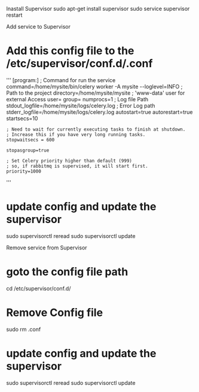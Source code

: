 Inastall Supervisor
	sudo apt-get install supervisor
	sudo service supervisor restart


Add service to Supervisor

# Add this config file to the /etc/supervisor/conf.d/<serviceName>.conf
'''
	[program:<ProgreamDisplayName>]
	; Command for run the service
	command=/home/mysite/bin/celery worker -A mysite --loglevel=INFO
	; Path to the project
	directory=/home/mysite/mysite
	; 'www-data' user for external Access
	user=<userName>
	group=<userGroupName>
	numprocs=1
	; Log file Path
	stdout_logfile=/home/mysite/logs/celery.log
	; Error Log path
	stderr_logfile=/home/mysite/logs/celery.log
	autostart=true
	autorestart=true
	startsecs=10

	; Need to wait for currently executing tasks to finish at shutdown.
	; Increase this if you have very long running tasks.
	stopwaitsecs = 600

	stopasgroup=true

	; Set Celery priority higher than default (999)
	; so, if rabbitmq is supervised, it will start first.
	priority=1000
'''
# update config and update the supervisor
sudo supervisorctl reread
sudo supervisorctl update



Remove service from Supervisor

# goto the config file path
cd /etc/supervisor/conf.d/

# Remove Config file
sudo rm <serviceName>.conf

# update config and update the supervisor
sudo supervisorctl reread
sudo supervisorctl update

